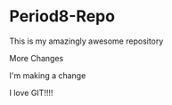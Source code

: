 # Period8-Repo

This is my amazingly awesome repository


More Changes

I'm making a change

I love GIT!!!!

